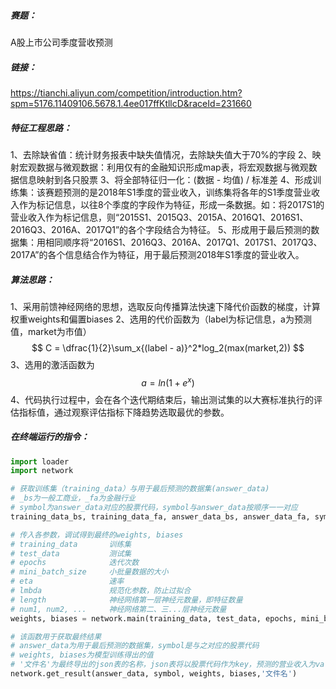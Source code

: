 ##### 赛题：
A股上市公司季度营收预测

##### 链接：
https://tianchi.aliyun.com/competition/introduction.htm?spm=5176.11409106.5678.1.4ee017ffKtllcD&raceId=231660

##### 特征工程思路：
1、去除缺省值：统计财务报表中缺失值情况，去除缺失值大于70%的字段
2、映射宏观数据与微观数据：利用仅有的金融知识形成map表，将宏观数据与微观数据信息映射到各只股票
3、将全部特征归一化：(数据 - 均值) / 标准差
4、形成训练集：该赛题预测的是2018年S1季度的营业收入，训练集将各年的S1季度营业收入作为标记信息，以往8个季度的字段作为特征，形成一条数据。如：将2017S1的营业收入作为标记信息，则“2015S1、2015Q3、2015A、2016Q1、2016S1、2016Q3、2016A、2017Q1”的各个字段结合为特征。
5、形成用于最后预测的数据集：用相同顺序将“2016S1、2016Q3、2016A、2017Q1、2017S1、2017Q3、2017A”的各个信息结合作为特征，用于最后预测2018年S1季度的营业收入。

##### 算法思路：
1、采用前馈神经网络的思想，选取反向传播算法快速下降代价函数的梯度，计算权重weights和偏置biases
2、选用的代价函数为（label为标记信息，a为预测值，market为市值）
$$
C =  \dfrac{1}{2}\sum_x{(label - a)}^2*log_2(max(market,2))
$$
3、选用的激活函数为
$$
a = ln (1 + e^x)
$$
4、代码执行过程中，会在各个迭代期结束后，输出测试集的以大赛标准执行的评估指标值，通过观察评估指标下降趋势选取最优的参数。

##### 在终端运行的指令：
``` python
import loader
import network

# 获取训练集（training_data）与用于最后预测的数据集(answer_data)
# _bs为一般工商业，_fa为金融行业
# symbol为answer_data对应的股票代码，symbol与answer_data按顺序一一对应
training_data_bs, training_data_fa, answer_data_bs, answer_data_fa, symbol_bs, symbol_fa = loader.load_training_data()

# 传入各参数，调试得到最终的weights, biases
# training_data       训练集
# test_data           测试集
# epochs              迭代次数
# mini_batch_size     小批量数据的大小
# eta                 速率
# lmbda               规范化参数，防止过拟合
# length              神经网络第一层神经元数量，即特征数量
# num1, num2, ...     神经网络第二、三...层神经元数量
weights, biases = network.main(training_data, test_data, epochs, mini_batch_size, eta, lmbda, [length, num1, num2, ... , 1])

# 该函数用于获取最终结果
# answer_data为用于最后预测的数据集，symbol是与之对应的股票代码
# weights, biases为模型训练得出的值
# '文件名'为最终导出的json表的名称，json表将以股票代码作为key，预测的营业收入为value
network.get_result(answer_data, symbol, weights, biases,'文件名')
```

